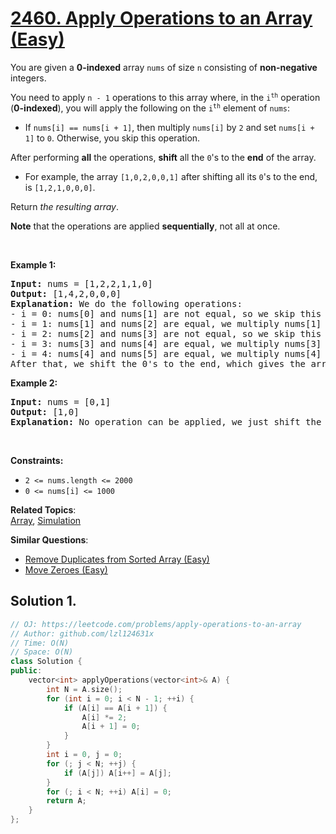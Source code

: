 # [2460. Apply Operations to an Array (Easy)](https://leetcode.com/problems/apply-operations-to-an-array)

<p>You are given a <strong>0-indexed</strong> array <code>nums</code> of size <code>n</code> consisting of <strong>non-negative</strong> integers.</p>
<p>You need to apply <code>n - 1</code> operations to this array where, in the <code>i<sup>th</sup></code> operation (<strong>0-indexed</strong>), you will apply the following on the <code>i<sup>th</sup></code> element of <code>nums</code>:</p>
<ul>
	<li>If <code>nums[i] == nums[i + 1]</code>, then multiply <code>nums[i]</code> by <code>2</code> and set <code>nums[i + 1]</code> to <code>0</code>. Otherwise, you skip this operation.</li>
</ul>
<p>After performing <strong>all</strong> the operations, <strong>shift</strong> all the <code>0</code>'s to the <strong>end</strong> of the array.</p>
<ul>
	<li>For example, the array <code>[1,0,2,0,0,1]</code> after shifting all its <code>0</code>'s to the end, is <code>[1,2,1,0,0,0]</code>.</li>
</ul>
<p>Return <em>the resulting array</em>.</p>
<p><strong>Note</strong> that the operations are applied <strong>sequentially</strong>, not all at once.</p>
<p>&nbsp;</p>
<p><strong class="example">Example 1:</strong></p>
<pre><strong>Input:</strong> nums = [1,2,2,1,1,0]
<strong>Output:</strong> [1,4,2,0,0,0]
<strong>Explanation:</strong> We do the following operations:
- i = 0: nums[0] and nums[1] are not equal, so we skip this operation.
- i = 1: nums[1] and nums[2] are equal, we multiply nums[1] by 2 and change nums[2] to 0. The array becomes [1,<strong><u>4</u></strong>,<strong><u>0</u></strong>,1,1,0].
- i = 2: nums[2] and nums[3] are not equal, so we skip this operation.
- i = 3: nums[3] and nums[4] are equal, we multiply nums[3] by 2 and change nums[4] to 0. The array becomes [1,4,0,<strong><u>2</u></strong>,<strong><u>0</u></strong>,0].
- i = 4: nums[4] and nums[5] are equal, we multiply nums[4] by 2 and change nums[5] to 0. The array becomes [1,4,0,2,<strong><u>0</u></strong>,<strong><u>0</u></strong>].
After that, we shift the 0's to the end, which gives the array [1,4,2,0,0,0].
</pre>
<p><strong class="example">Example 2:</strong></p>
<pre><strong>Input:</strong> nums = [0,1]
<strong>Output:</strong> [1,0]
<strong>Explanation:</strong> No operation can be applied, we just shift the 0 to the end.
</pre>
<p>&nbsp;</p>
<p><strong>Constraints:</strong></p>
<ul>
	<li><code>2 &lt;= nums.length &lt;= 2000</code></li>
	<li><code>0 &lt;= nums[i] &lt;= 1000</code></li>
</ul>

**Related Topics**:  
[Array](https://leetcode.com/tag/array/), [Simulation](https://leetcode.com/tag/simulation/)

**Similar Questions**:
* [Remove Duplicates from Sorted Array (Easy)](https://leetcode.com/problems/remove-duplicates-from-sorted-array/)
* [Move Zeroes (Easy)](https://leetcode.com/problems/move-zeroes/)

## Solution 1.

```cpp
// OJ: https://leetcode.com/problems/apply-operations-to-an-array
// Author: github.com/lzl124631x
// Time: O(N)
// Space: O(N)
class Solution {
public:
    vector<int> applyOperations(vector<int>& A) {
        int N = A.size();
        for (int i = 0; i < N - 1; ++i) {
            if (A[i] == A[i + 1]) {
                A[i] *= 2;
                A[i + 1] = 0;
            }
        }
        int i = 0, j = 0;
        for (; j < N; ++j) {
            if (A[j]) A[i++] = A[j];
        }
        for (; i < N; ++i) A[i] = 0;
        return A;
    }
};
```